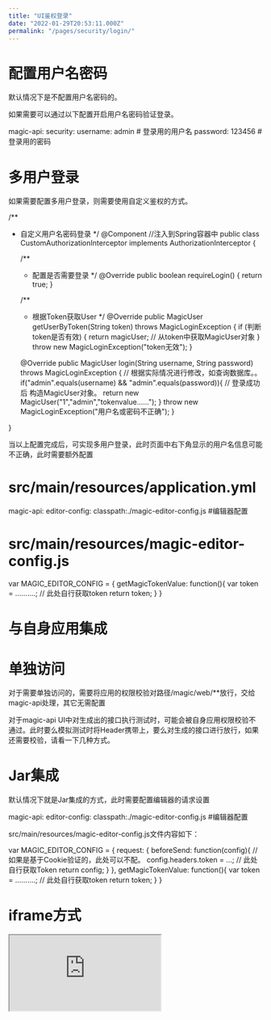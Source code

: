 ```yaml
---
title: "UI鉴权登录"
date: "2022-01-29T20:53:11.000Z"
permalink: "/pages/security/login/"
---
```

# 配置用户名密码

默认情况下是不配置用户名密码的。

如果需要可以通过以下配置开启用户名密码验证登录。

magic-api:
  security:
    username: admin # 登录用的用户名
    password: 123456 # 登录用的密码



# 多用户登录

如果需要配置多用户登录，则需要使用自定义鉴权的方式。

/**
 * 自定义用户名密码登录
 */
@Component  //注入到Spring容器中
public class CustomAuthorizationInterceptor implements AuthorizationInterceptor {

	/**
     * 配置是否需要登录
	 */
	@Override
	public boolean requireLogin() {
		return true;
	}

	/**
     * 根据Token获取User
	 */
	@Override
	public MagicUser getUserByToken(String token) throws MagicLoginException {
		if (判断token是否有效) {
			return magicUser;   // 从token中获取MagicUser对象
		}
		throw new MagicLoginException("token无效");
	}

	@Override
	public MagicUser login(String username, String password) throws MagicLoginException {
		// 根据实际情况进行修改，如查询数据库。。
		if("admin".equals(username) && "admin".equals(password)){
			// 登录成功后 构造MagicUser对象。
			return new MagicUser("1","admin","tokenvalue......");
        }
		throw new MagicLoginException("用户名或密码不正确");
	}

}


当以上配置完成后，可实现多用户登录，此时页面中右下角显示的用户名信息可能不正确，此时需要额外配置

# src/main/resources/application.yml

magic-api:
  editor-config: classpath:./magic-editor-config.js #编辑器配置


# src/main/resources/magic-editor-config.js

var MAGIC_EDITOR_CONFIG = {
    getMagicTokenValue: function(){
        var token = ..........; // 此处自行获取token 
        return token;
    }
}



# 与自身应用集成


# 单独访问

对于需要单独访问的，需要将应用的权限校验对路径/magic/web/**放行，交给magic-api处理，其它无需配置

对于magic-api UI中对生成出的接口执行测试时，可能会被自身应用权限校验不通过。此时要么模拟测试时将Header携带上，要么对生成的接口进行放行，如果还需要校验，请看一下几种方式。


# Jar集成

默认情况下就是Jar集成的方式，此时需要配置编辑器的请求设置

magic-api:
  editor-config: classpath:./magic-editor-config.js #编辑器配置


src/main/resources/magic-editor-config.js文件内容如下：

var MAGIC_EDITOR_CONFIG = {
    request: {
        beforeSend: function(config){
            // 如果是基于Cookie验证的，此处可以不配。
            config.headers.token = ...; // 此处自行获取Token
            return config;
        }
    },
    getMagicTokenValue: function(){
        var token = ..........; // 此处自行获取token 
        return token;
    }
}



# iframe方式

<iframe src="http://xxxx.xx/magic/web/index.html"></iframe>
<script>
    // 当跨域时，iframe内是访问不到此处配置的。请改为后台配置，
    // 对于需要在header动态添加值时，可通过 http://xxxx.xx/magic/web/index.html?headerName=token&headerValue=value 的方式进行添加
    window.MAGIC_EDITOR_CONFIG = {
      request: {
        beforeSend: function(config){
            // 如果是基于Cookie验证的，此处可以不配。
          config.headers.token = ...; // 此处自行获取Token
          return config;
        }
      }, 
      getMagicTokenValue: function(){
          var token = ..........; // 此处自行获取token 
          return token;
      }
    }
</script>
